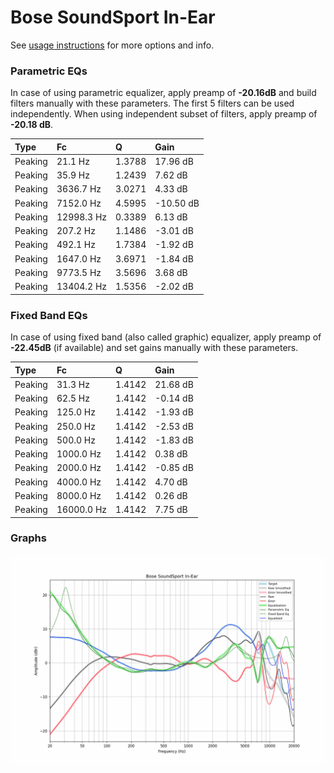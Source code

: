 # Bose SoundSport In-Ear
See [usage instructions](https://github.com/jaakkopasanen/AutoEq#usage) for more options and info.

### Parametric EQs
In case of using parametric equalizer, apply preamp of **-20.16dB** and build filters manually
with these parameters. The first 5 filters can be used independently.
When using independent subset of filters, apply preamp of **-20.18 dB**.

| Type    | Fc         |      Q | Gain      |
|:--------|:-----------|:-------|:----------|
| Peaking | 21.1 Hz    | 1.3788 | 17.96 dB  |
| Peaking | 35.9 Hz    | 1.2439 | 7.62 dB   |
| Peaking | 3636.7 Hz  | 3.0271 | 4.33 dB   |
| Peaking | 7152.0 Hz  | 4.5995 | -10.50 dB |
| Peaking | 12998.3 Hz | 0.3389 | 6.13 dB   |
| Peaking | 207.2 Hz   | 1.1486 | -3.01 dB  |
| Peaking | 492.1 Hz   | 1.7384 | -1.92 dB  |
| Peaking | 1647.0 Hz  | 3.6971 | -1.84 dB  |
| Peaking | 9773.5 Hz  | 3.5696 | 3.68 dB   |
| Peaking | 13404.2 Hz | 1.5356 | -2.02 dB  |

### Fixed Band EQs
In case of using fixed band (also called graphic) equalizer, apply preamp of **-22.45dB**
(if available) and set gains manually with these parameters.

| Type    | Fc         |      Q | Gain     |
|:--------|:-----------|:-------|:---------|
| Peaking | 31.3 Hz    | 1.4142 | 21.68 dB |
| Peaking | 62.5 Hz    | 1.4142 | -0.14 dB |
| Peaking | 125.0 Hz   | 1.4142 | -1.93 dB |
| Peaking | 250.0 Hz   | 1.4142 | -2.53 dB |
| Peaking | 500.0 Hz   | 1.4142 | -1.83 dB |
| Peaking | 1000.0 Hz  | 1.4142 | 0.38 dB  |
| Peaking | 2000.0 Hz  | 1.4142 | -0.85 dB |
| Peaking | 4000.0 Hz  | 1.4142 | 4.70 dB  |
| Peaking | 8000.0 Hz  | 1.4142 | 0.26 dB  |
| Peaking | 16000.0 Hz | 1.4142 | 7.75 dB  |

### Graphs
![](./Bose%20SoundSport%20In-Ear.png)